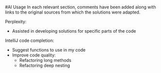 #AI Usage
In each relevant section, comments have been added along with links to the original sources
from which the solutions were adapted.

Perplexity:
- Assisted in developing solutions for specific parts of the code

IntelliJ code completion:
- Suggest functions to use in my code
- Improve code quality:
  - Refactoring long methods
  - Refactoring deep nesting